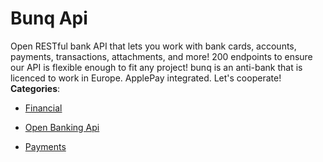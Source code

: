 # Bunq Api


Open RESTful bank API that lets you work with bank cards, accounts, payments, transactions, attachments, and more! 
200 endpoints to ensure our API is flexible enough to fit any project! 
bunq is an anti-bank that is licenced to work in Europe.  ApplePay integrated. 
Let's cooperate!
**Categories**:

- [Financial](https://github/awesome-apis/awesome-apis#financial)

- [Open Banking Api](https://github/awesome-apis/awesome-apis#open-banking-api)

- [Payments](https://github/awesome-apis/awesome-apis#payments)



